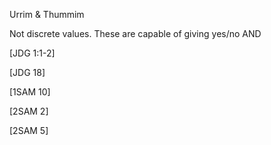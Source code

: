 Urrim & Thummim


Not discrete values.
These are capable of giving yes/no AND 


[JDG 1:1-2]

[JDG 18]

[1SAM 10]

[2SAM 2]

[2SAM 5]
